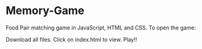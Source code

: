 # Memory-Game
Food Pair matching game in JavaScript, HTML and CSS.
To open the game:

Download all files.
Click on index.html to view.
Play!!
